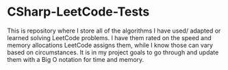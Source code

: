 # CSharp-LeetCode-Tests

This is repository where I store all of the algorithms I have used/ adapted or learned solving LeetCode problems. I have them rated on the 
speed and memory allocations LeetCode assigns them, while I know those can vary based on circumstances. It is in my project goals to go 
through and update them with a Big O notation for time and memory.
